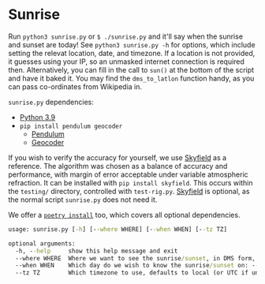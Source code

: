 # Sunrise

Run `python3 sunrise.py` or `$ ./sunrise.py` and it'll say when the sunrise and sunset are today!
See `python3 sunrise.py -h` for options, which include setting the relevat location, date, and timezone.
If a location is not provided, it guesses using your IP, so an unmasked internet connection is required then.
Alternatively, you can fill in the call to `sun()` at the bottom of the script and have it baked it.
You may find the `dms_to_latlon` function handy, as you can pass co-ordinates from Wikipedia in.

`sunrise.py` dependencies:
- [Python 3.9](https://www.python.org)
- `pip install pendulum geocoder`
  - [Pendulum](https://pendulum.eustace.io)
  - [Geocoder](https://github.com/DenisCarriere/geocoder)

If you wish to verify the accuracy for yourself, we use [Skyfield](https://rhodesmill.org/skyfield/) as a reference.
The algorithm was chosen as a balance of accuracy and performance, with margin of error acceptable under variable atmospheric refraction.
It can be installed with `pip install skyfield`. This occurs within the `testing/` directory, controlled with `test-rig.py`.
[Skyfield](https://rhodesmill.org/skyfield/) is optional, as the normal script `sunrise.py` does not need it.

We offer a [`poetry install`](https://python-poetry.org/) too, which covers all optional dependencies.

```cmd
usage: sunrise.py [-h] [--where WHERE] [--when WHEN] [--tz TZ]

optional arguments:
  -h, --help     show this help message and exit
  --where WHERE  Where we want to see the sunrise/sunset, in DMS form, i.e. London is: --where "51°30′26″N 0°7′39″W"
  --when WHEN    Which day do we wish to know the sunrise/sunset on: --when "1999-12-31"
  --tz TZ        Which timezone to use, defaults to local (or UTC if unknown): --tz "Europe/London"
```
